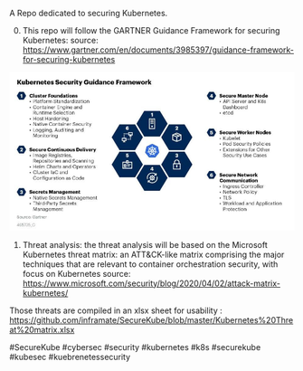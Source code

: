 A Repo dedicated to securing Kubernetes.

0. This repo will follow the GARTNER Guidance Framework for securing Kubernetes:
source: https://www.gartner.com/en/documents/3985397/guidance-framework-for-securing-kubernetes

![GARTNER Guidance Framework for securing Kubernetes](https://github.com/inframate/SecureKube/blob/master/Gartner-Guidance%20Framework%20for%20Securing%20Kubernetes.gif)


1. Threat analysis:
the threat analysis will be based on the Microsoft Kubernetes threat matrix: an ATT&CK-like matrix comprising the major techniques that are relevant to container orchestration security, with focus on Kubernetes
source: https://www.microsoft.com/security/blog/2020/04/02/attack-matrix-kubernetes/

Those threats are compiled in an xlsx sheet for usability :
https://github.com/inframate/SecureKube/blob/master/Kubernetes%20Threat%20matrix.xlsx


#SecureKube #cybersec #security #kubernetes #k8s #securekube #kubesec #kuebrenetessecurity
